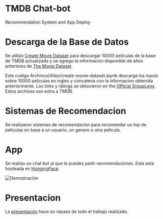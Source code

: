 # TMDB Chat-bot
 Recommendation System and App Deploy

# Descarga de la Base de Datos
Se utilizo [Create Movie Dataset](https://www.kaggle.com/code/abhakta47/create-movie-dataset/notebook) para descargar 10000 peliculas de la base de TMDB actualizada y se agrego la informacion disponible de años anteriores de [The Movie Dataset](https://www.kaggle.com/datasets/rounakbanik/the-movies-dataset).

Este codigo ArchivosUtiles/create-movie-dataset.ipynb descarga los inputs sobre 10000 peliculas en ingles y concatena con la informacion obtenida anteriormente. Los links y ratings se obtuvieron en the [Official GroupLens](https://grouplens.org/datasets/movielens/latest/). Estos archivos son extra a TMDB. 

# Sistemas de Recomendacion
Se realizaron sistemas de recomendacion para recomendar un top de peliculas en base a un usuario, un genero o otra pelicula. 

# App
Se realizo un chat bot al que le puedes pedir recomendaciones. Esta esta hosteada en [HuggingFace](https://huggingface.co/spaces/abrilnoguera/TrabajoAPA)

![Demostración](https://media4.giphy.com/media/v1.Y2lkPTc5MGI3NjExOW5tdDFwNm51azh2ZDduaHRsOHBrbW8yNThidHJsMzU2Nmlvb243eCZlcD12MV9pbnRlcm5hbF9naWZfYnlfaWQmY3Q9Zw/6tJEeftnUgWhM0U0kQ/giphy.gif)

# Presentacion
La [presentación](https://www.canva.com/design/DAF1fhsBoh0/ZApKr6LK6evA0EUBsxVxYg/edit?utm_content=DAF1fhsBoh0&utm_campaign=designshare&utm_medium=link2&utm_source=sharebutton) hace un repaso de todo el trabajo realizado. 
